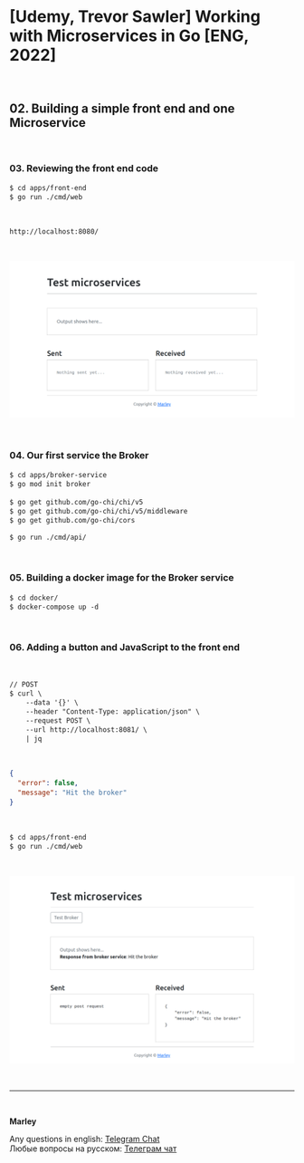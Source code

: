# [Udemy, Trevor Sawler] Working with Microservices in Go [ENG, 2022]

<br/>

## 02. Building a simple front end and one Microservice

<br/>

### 03. Reviewing the front end code

```
$ cd apps/front-end
$ go run ./cmd/web
```

<br/>

```
http://localhost:8080/
```

<br/>

![Application](/img/pic-m02-img01.png?raw=true)

<br/>

### 04. Our first service the Broker

```
$ cd apps/broker-service
$ go mod init broker

$ go get github.com/go-chi/chi/v5
$ go get github.com/go-chi/chi/v5/middleware
$ go get github.com/go-chi/cors
```

```
$ go run ./cmd/api/
```

<br/>

### 05. Building a docker image for the Broker service

```
$ cd docker/
$ docker-compose up -d
```

<br/>

### 06. Adding a button and JavaScript to the front end

<br/>

```
// POST
$ curl \
    --data '{}' \
    --header "Content-Type: application/json" \
    --request POST \
    --url http://localhost:8081/ \
    | jq
```

<br/>

```json
{
  "error": false,
  "message": "Hit the broker"
}
```

<br/>

```
$ cd apps/front-end
$ go run ./cmd/web
```

<br/>

![Application](/img/pic-m02-img02.png?raw=true)

<br/>

---

<br/>

**Marley**

Any questions in english: <a href="https://jsdev.org/chat/">Telegram Chat</a>  
Любые вопросы на русском: <a href="https://jsdev.ru/chat/">Телеграм чат</a>
